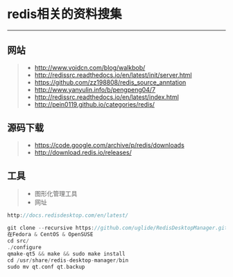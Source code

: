 # redis相关的资料搜集
------
## 网站
> * http://www.voidcn.com/blog/walkbob/
> * http://redissrc.readthedocs.io/en/latest/init/server.html
> * https://github.com/zz198808/redis_source_anntation
> * http://www.yanyulin.info/b/pengpeng04/7
> * http://redissrc.readthedocs.io/en/latest/index.html
> * http://pein0119.github.io/categories/redis/

## 源码下载
> * https://code.google.com/archive/p/redis/downloads
> * http://download.redis.io/releases/
## 工具
> - 图形化管理工具 
> - 网址
```c
http://docs.redisdesktop.com/en/latest/
```
```c
git clone --recursive https://github.com/uglide/RedisDesktopManager.git -b 0.8.0 rdm && cd ./rdm
在Fedora & CentOS & OpenSUSE
cd src/
./configure
qmake-qt5 && make && sudo make install
cd /usr/share/redis-desktop-manager/bin
sudo mv qt.conf qt.backup
```
